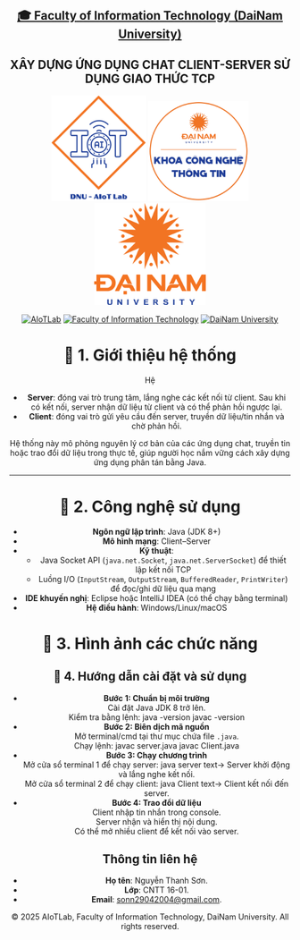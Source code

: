 <h2 align="center">
    <a href="https://dainam.edu.vn/vi/khoa-cong-nghe-thong-tin">
    🎓 Faculty of Information Technology (DaiNam University)
    </a>
</h2>
<h2 align="center">
   XÂY DỰNG ỨNG DỤNG CHAT CLIENT-SERVER SỬ DỤNG GIAO THỨC TCP
</h2>
<div align="center">
    <p align="center">
      <img src="https://github.com/Tank97king/LapTrinhMang/blob/main/X%C3%82Y%20D%E1%BB%B0NG%20%E1%BB%A8NG%20D%E1%BB%A4NG%20CHAT%20CLIENT-SERVER%20S%E1%BB%AC%20D%E1%BB%A4NG%20GIAO%20TH%E1%BB%A8C%20TCP/%E1%BA%A2nh/aiotlab_logo.png?raw=true" alt="AIoTLab Logo" width="170"/>
      <img src="https://github.com/Tank97king/LapTrinhMang/blob/main/X%C3%82Y%20D%E1%BB%B0NG%20%E1%BB%A8NG%20D%E1%BB%A4NG%20CHAT%20CLIENT-SERVER%20S%E1%BB%AC%20D%E1%BB%A4NG%20GIAO%20TH%E1%BB%A8C%20TCP/%E1%BA%A2nh/fitdnu_logo.png?raw=true" alt="FITDNU Logo" width="180"/>
      <img src="https://github.com/Tank97king/LapTrinhMang/blob/main/X%C3%82Y%20D%E1%BB%B0NG%20%E1%BB%A8NG%20D%E1%BB%A4NG%20CHAT%20CLIENT-SERVER%20S%E1%BB%AC%20D%E1%BB%A4NG%20GIAO%20TH%E1%BB%A8C%20TCP/%E1%BA%A2nh/dnu_logo.png?raw=true" alt="DaiNam University Logo" width="200"/>
    </p>

[![AIoTLab](https://img.shields.io/badge/AIoTLab-green?style=for-the-badge)](https://www.facebook.com/DNUAIoTLab)
[![Faculty of Information Technology](https://img.shields.io/badge/Faculty%20of%20Information%20Technology-blue?style=for-the-badge)](https://dainam.edu.vn/vi/khoa-cong-nghe-thong-tin)
[![DaiNam University](https://img.shields.io/badge/DaiNam%20University-orange?style=for-the-badge)](https://dainam.edu.vn)


# 📖 1. Giới thiệu hệ thống

Hệ  
- **Server**: đóng vai trò trung tâm, lắng nghe các kết nối từ client. Sau khi có kết nối, server nhận dữ liệu từ client và có thể phản hồi ngược lại.  
- **Client**: đóng vai trò gửi yêu cầu đến server, truyền dữ liệu/tin nhắn và chờ phản hồi.  

Hệ thống này mô phỏng nguyên lý cơ bản của các ứng dụng chat, truyền tin hoặc trao đổi dữ liệu trong thực tế, giúp người học nắm vững cách xây dựng ứng dụng phân tán bằng Java.

---

# 🔧 2. Công nghệ sử dụng

- **Ngôn ngữ lập trình**: Java (JDK 8+)
- **Mô hình mạng**: Client–Server
- **Kỹ thuật**:
  - Java Socket API (`java.net.Socket`, `java.net.ServerSocket`) để thiết lập kết nối TCP
  - Luồng I/O (`InputStream`, `OutputStream`, `BufferedReader`, `PrintWriter`) để đọc/ghi dữ liệu qua mạng
- **IDE khuyến nghị**: Eclipse hoặc IntelliJ IDEA (có thể chạy bằng terminal)
- **Hệ điều hành**: Windows/Linux/macOS

# 🚀 3. Hình ảnh các chức năng

## 📝 4. Hướng dẫn cài đặt và sử dụng

- **Bước 1: Chuẩn bị môi trường**  
Cài đặt Java JDK 8 trở lên.  
Kiểm tra bằng lệnh:
java -version
javac -version
- **Bước 2: Biên dịch mã nguồn**  
Mở terminal/cmd tại thư mục chứa file `.java`.  
Chạy lệnh:
javac server.java
javac Client.java
- **Bước 3: Chạy chương trình**  
Mở cửa sổ terminal 1 để chạy server:
java server
text→ Server khởi động và lắng nghe kết nối.  
Mở cửa sổ terminal 2 để chạy client:
java Client
text→ Client kết nối đến server.  
- **Bước 4: Trao đổi dữ liệu**  
Client nhập tin nhắn trong console.  
Server nhận và hiển thị nội dung.  
Có thể mở nhiều client để kết nối vào server.

## Thông tin liên hệ  
- **Họ tên**: Nguyễn Thanh Sơn.  
- **Lớp**: CNTT 16-01.  
- **Email**: sonn29042004@gmail.com.  

© 2025 AIoTLab, Faculty of Information Technology, DaiNam University. All rights reserved.
